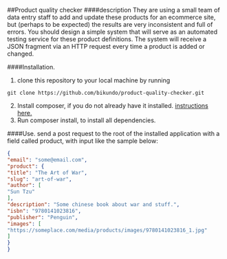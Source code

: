 ##Product quality checker
####description
They are using a small team of data
entry staff to add and update these products for an ecommerce site, but (perhaps to be
expected) the results are very inconsistent and full of errors. You should design a simple
system that will serve as an automated testing service for these product definitions.
The system will receive a JSON fragment via an HTTP request every time a product is added
or changed.

####Installation.
1. clone this repository to your local machine by running 
```
git clone https://github.com/bikundo/product-quality-checker.git
```
2. Install composer, if you do not already have it installed. [instructions here.](https://getcomposer.org/download)
3. Run composer install, to install all dependencies.

####Use.
send a post request to the root of the installed application with a field called product, with input like the sample below:

```JSON
{
"email": "some@email.com",
"product": {
"title": "The Art of War",
"slug": "art-of-war",
"author": [
"Sun Tzu"
],
"description": "Some chinese book about war and stuff.",
"isbn": "9780141023816",
"publisher": "Penguin",
"images": [
"https://someplace.com/media/products/images/9780141023816_1.jpg"
]
}
}
```